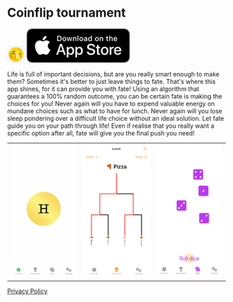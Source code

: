# Coinflip tournament

[<img src="images/icon.png" width="40">](https://apple.co/3Bhvqxz)  [![image](images/appStore.svg)](https://apple.co/3Bhvqxz)





Life is full of important decisions, but are you really smart enough to make them?
Sometimes it's better to just leave things to fate. That's where this app shines, for it can provide you with fate!
Using an algorithm that guarantees a 100% random outcome, you can be certain fate is making the choices for you!
Never again will you have to expend valuable energy on mundane choices such as what to have for lunch. Never again will you lose sleep pondering over a difficult life choice without an ideal solution. Let fate guide you on your path through life! Even if realise that you really want a specific option after all, fate will give you the final push you need!

| | | |
:---:|:---:|:---:
![image](images/cs1.png) | ![image](images/cs2.png) | ![image](images/cs3.png)

[Privacy Policy](coinflip-pp.md)
